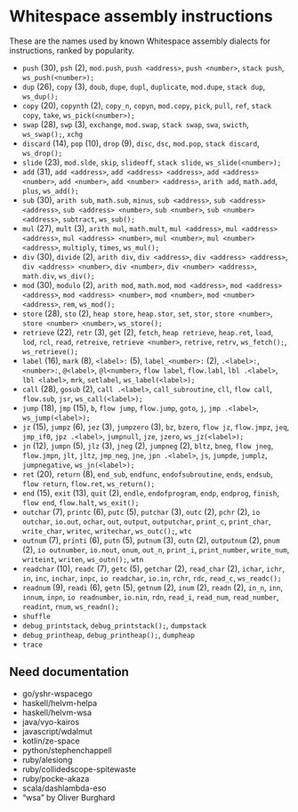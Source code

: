 # Whitespace assembly instructions

<!-- Generated by tools/generate_assembly.jq; DO NOT EDIT. -->

These are the names used by known Whitespace assembly dialects for
instructions, ranked by popularity.

- `push` (30), `psh` (2), `mod.push`, `push <address>`, `push <number>`, `stack push`, `ws_push(<number>);`
- `dup` (26), `copy` (3), `doub`, `dupe`, `dupl`, `duplicate`, `mod.dupe`, `stack dup`, `ws_dup();`
- `copy` (20), `copynth` (2), `copy_n`, `copyn`, `mod.copy`, `pick`, `pull`, `ref`, `stack copy`, `take`, `ws_pick(<number>);`
- `swap` (28), `swp` (3), `exchange`, `mod.swap`, `stack swap`, `swa`, `swicth`, `ws_swap();`, `xchg`
- `discard` (14), `pop` (10), `drop` (9), `disc`, `dsc`, `mod.pop`, `stack discard`, `ws_drop();`
- `slide` (23), `mod.slde`, `skip`, `slideoff`, `stack slide`, `ws_slide(<number>);`
- `add` (31), `add <address>`, `add <address> <address>`, `add <address> <number>`, `add <number>`, `add <number> <address>`, `arith add`, `math.add`, `plus`, `ws_add();`
- `sub` (30), `arith sub`, `math.sub`, `minus`, `sub <address>`, `sub <address> <address>`, `sub <address> <number>`, `sub <number>`, `sub <number> <address>`, `subtract`, `ws_sub();`
- `mul` (27), `mult` (3), `arith mul`, `math.mult`, `mul <address>`, `mul <address> <address>`, `mul <address> <number>`, `mul <number>`, `mul <number> <address>`, `multiply`, `times`, `ws_mul();`
- `div` (30), `divide` (2), `arith div`, `div <address>`, `div <address> <address>`, `div <address> <number>`, `div <number>`, `div <number> <address>`, `math.div`, `ws_div();`
- `mod` (30), `modulo` (2), `arith mod`, `math.mod`, `mod <address>`, `mod <address> <address>`, `mod <address> <number>`, `mod <number>`, `mod <number> <address>`, `rem`, `ws_mod();`
- `store` (28), `sto` (2), `heap store`, `heap.stor`, `set`, `stor`, `store <number>`, `store <number> <number>`, `ws_store();`
- `retrieve` (22), `retr` (3), `get` (2), `fetch`, `heap retrieve`, `heap.ret`, `load`, `lod`, `rcl`, `read`, `retreive`, `retrieve <number>`, `retrive`, `retrv`, `ws_fetch();`, `ws_retrieve();`
- `label` (16), `mark` (8), `<label>:` (5), `label_<number>:` (2), `.<label>:`, `<number>:`, `@<label>`, `@l<number>`, `flow label`, `flow.labl`, `lbl .<label>`, `lbl <label>`, `mrk`, `setlabel`, `ws_label(<label>);`
- `call` (28), `gosub` (2), `call .<label>`, `call_subroutine`, `cll`, `flow call`, `flow.sub`, `jsr`, `ws_call(<label>);`
- `jump` (18), `jmp` (15), `b`, `flow jump`, `flow.jump`, `goto`, `j`, `jmp .<label>`, `ws_jump(<label>);`
- `jz` (15), `jumpz` (6), `jez` (3), `jumpzero` (3), `bz`, `bzero`, `flow jz`, `flow.jmpz`, `jeq`, `jmp_if0`, `jpz .<label>`, `jumpnull`, `jze`, `jzero`, `ws_jz(<label>);`
- `jn` (12), `jumpn` (5), `jlz` (3), `jneg` (2), `jumpneg` (2), `bltz`, `bneg`, `flow jneg`, `flow.jmpn`, `jlt`, `jltz`, `jmp_neg`, `jne`, `jpn .<label>`, `js`, `jumpde`, `jumplz`, `jumpnegative`, `ws_jn(<label>);`
- `ret` (20), `return` (8), `end_sub`, `endfunc`, `endofsubroutine`, `ends`, `endsub`, `flow return`, `flow.ret`, `ws_return();`
- `end` (15), `exit` (13), `quit` (2), `endle`, `endofprogram`, `endp`, `endprog`, `finish`, `flow end`, `flow.halt`, `ws_exit();`
- `outchar` (7), `printc` (6), `putc` (5), `putchar` (3), `outc` (2), `pchr` (2), `io outchar`, `io.out`, `ochar`, `out`, `output`, `outputchar`, `print_c`, `print_char`, `write_char`, `writec`, `writechar`, `ws_outc();`, `wtc`
- `outnum` (7), `printi` (6), `putn` (5), `putnum` (3), `outn` (2), `outputnum` (2), `pnum` (2), `io outnumber`, `io.nout`, `onum`, `out_n`, `print_i`, `print_number`, `write_num`, `writeint`, `writen`, `ws_outn();`, `wtn`
- `readchar` (10), `readc` (7), `getc` (5), `getchar` (2), `read_char` (2), `ichar`, `ichr`, `in`, `inc`, `inchar`, `inpc`, `io readchar`, `io.in`, `rchr`, `rdc`, `read_c`, `ws_readc();`
- `readnum` (9), `readi` (6), `getn` (5), `getnum` (2), `inum` (2), `readn` (2), `in_n`, `inn`, `innum`, `inpn`, `io readnumber`, `io.nin`, `rdn`, `read_i`, `read_num`, `read_number`, `readint`, `rnum`, `ws_readn();`
- `shuffle`
- `debug_printstack`, `debug_printstack();`, `dumpstack`
- `debug_printheap`, `debug_printheap();`, `dumpheap`
- `trace`

## Need documentation

- go/yshr-wspacego
- haskell/helvm-helpa
- haskell/helvm-wsa
- java/vyo-kairos
- javascript/wdalmut
- kotlin/ze-space
- python/stephenchappell
- ruby/alesiong
- ruby/collidedscope-spitewaste
- ruby/pocke-akaza
- scala/dashlambda-eso
- “wsa” by Oliver Burghard
